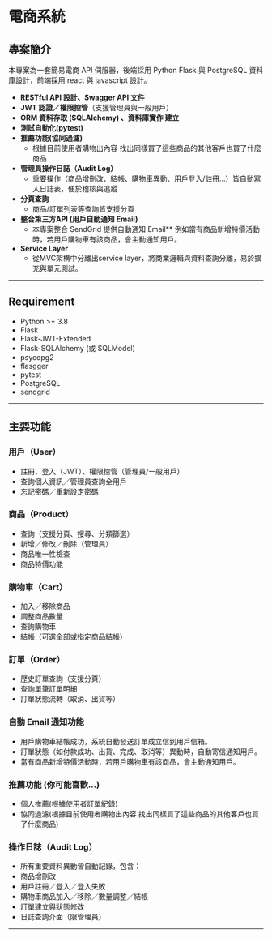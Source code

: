 # 電商系統

## 專案簡介
本專案為一套簡易電商 API 伺服器，後端採用 Python Flask 與 PostgreSQL 資料庫設計，前端採用 react 與 javascript 設計。
- **RESTful API 設計、Swagger API 文件**
- **JWT 認證／權限控管**（支援管理員與一般用戶）
- **ORM 資料存取 (SQLAlchemy) 、資料庫實作 建立**
- **測試自動化(pytest)**
- **推薦功能(協同過濾)**
  - 根據目前使用者購物出內容 找出同樣買了這些商品的其他客戶也買了什麼商品
- **管理員操作日誌（Audit Log）**
  - 重要操作（商品增刪改、結帳、購物車異動、用戶登入/註冊...）皆自動寫入日誌表，便於稽核與追蹤
- **分頁查詢**
  - 商品/訂單列表等查詢皆支援分頁
- **整合第三方API (用戶自動通知 Email)**
  - 本專案整合 SendGrid 提供自動通知 Email** 例如當有商品新增特價活動時，若用戶購物車有該商品，會主動通知用戶。
- **Service Layer**
  - 從MVC架構中分離出service layer，將商業邏輯與資料查詢分離，易於擴充與單元測試。 
---

## Requirement

- Python >= 3.8
- Flask
- Flask-JWT-Extended
- Flask-SQLAlchemy (或 SQLModel)
- psycopg2
- flasgger
- pytest
- PostgreSQL
- sendgrid
---

## 主要功能

### 用戶（User）
  - 註冊、登入（JWT）、權限控管（管理員/一般用戶）
  - 查詢個人資訊／管理員查詢全用戶
  - 忘記密碼／重新設定密碼

### 商品（Product）
  - 查詢（支援分頁、搜尋、分類篩選）
  - 新增／修改／刪除（管理員）
  - 商品唯一性檢查
  - 商品特價功能

### 購物車（Cart）
  - 加入／移除商品
  - 調整商品數量
  - 查詢購物車
  - 結帳（可選全部或指定商品結帳）

### 訂單（Order）
  - 歷史訂單查詢（支援分頁）
  - 查詢單筆訂單明細
  - 訂單狀態流轉（取消、出貨等）

### 自動 Email 通知功能
  - 用戶購物車結帳成功，系統自動發送訂單成立信到用戶信箱。
  - 訂單狀態（如付款成功、出貨、完成、取消等）異動時，自動寄信通知用戶。 
  - 當有商品新增特價活動時，若用戶購物車有該商品，會主動通知用戶。

### 推薦功能 (你可能喜歡...)
  - 個人推薦(根據使用者訂單紀錄)
  - 協同過濾(根據目前使用者購物出內容 找出同樣買了這些商品的其他客戶也買了什麼商品)

### 操作日誌（Audit Log）
  - 所有重要資料異動皆自動記錄，包含：
  - 商品增刪改
  - 用戶註冊／登入／登入失敗
  - 購物車商品加入／移除／數量調整／結帳
  - 訂單建立與狀態修改
  - 日誌查詢介面（限管理員）

---
